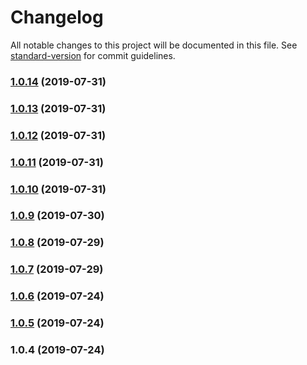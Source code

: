 # Changelog

All notable changes to this project will be documented in this file. See [standard-version](https://github.com/conventional-changelog/standard-version) for commit guidelines.

### [1.0.14](https://github.com/Just1Dav/otelo-ui/compare/v1.0.13...v1.0.14) (2019-07-31)



### [1.0.13](https://github.com/Just1Dav/otelo-ui/compare/v1.0.12...v1.0.13) (2019-07-31)



### [1.0.12](https://github.com/Just1Dav/otelo-ui/compare/v1.0.11...v1.0.12) (2019-07-31)



### [1.0.11](https://github.com/Just1Dav/otelo-ui/compare/v1.0.10...v1.0.11) (2019-07-31)



### [1.0.10](https://github.com/Just1Dav/otelo-ui/compare/v1.0.9...v1.0.10) (2019-07-31)



### [1.0.9](https://github.com/Just1Dav/otelo-ui/compare/v1.0.8...v1.0.9) (2019-07-30)



### [1.0.8](https://github.com/Just1Dav/otelo-ui/compare/v1.0.7...v1.0.8) (2019-07-29)



### [1.0.7](https://github.com/Just1Dav/otelo-ui/compare/v1.0.6...v1.0.7) (2019-07-29)



### [1.0.6](https://github.com/Just1Dav/otelo-ui/compare/v1.0.5...v1.0.6) (2019-07-24)



### [1.0.5](https://github.com/Just1Dav/otelo-ui/compare/v1.0.4...v1.0.5) (2019-07-24)



### 1.0.4 (2019-07-24)
